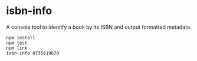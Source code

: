 # isbn-info

A console tool to identify a book by its ISBN and output formatted metadata.

```
npm install
npm test
npm link
isbn-info 0735619670
```
